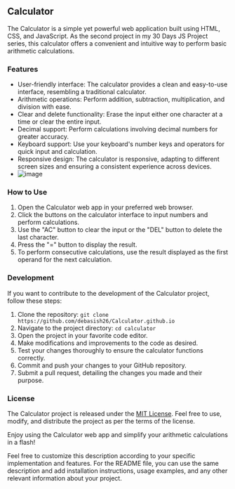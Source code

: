 ## Calculator

The Calculator is a simple yet powerful web application built using HTML, CSS, and JavaScript. As the second project in my 30 Days JS Project series, this calculator offers a convenient and intuitive way to perform basic arithmetic calculations.

### Features

- User-friendly interface: The calculator provides a clean and easy-to-use interface, resembling a traditional calculator.
- Arithmetic operations: Perform addition, subtraction, multiplication, and division with ease.
- Clear and delete functionality: Erase the input either one character at a time or clear the entire input.
- Decimal support: Perform calculations involving decimal numbers for greater accuracy.
- Keyboard support: Use your keyboard's number keys and operators for quick input and calculation.
- Responsive design: The calculator is responsive, adapting to different screen sizes and ensuring a consistent experience across devices.
- ![image](https://github.com/debasish26/Calculator.github.io/assets/73976256/e26d19e0-e63b-4b60-b929-445f94c764ed)



### How to Use

1. Open the Calculator web app in your preferred web browser.
2. Click the buttons on the calculator interface to input numbers and perform calculations.
3. Use the "AC" button to clear the input or the "DEL" button to delete the last character.
4. Press the "=" button to display the result.
5. To perform consecutive calculations, use the result displayed as the first operand for the next calculation.

### Development

If you want to contribute to the development of the Calculator project, follow these steps:

1. Clone the repository: `git clone https://github.com/debasish26/Calculator.github.io`
2. Navigate to the project directory: `cd calculator`
3. Open the project in your favorite code editor.
4. Make modifications and improvements to the code as desired.
5. Test your changes thoroughly to ensure the calculator functions correctly.
6. Commit and push your changes to your GitHub repository.
7. Submit a pull request, detailing the changes you made and their purpose.

### License

The Calculator project is released under the [MIT License](https://opensource.org/licenses/MIT). Feel free to use, modify, and distribute the project as per the terms of the license.

Enjoy using the Calculator web app and simplify your arithmetic calculations in a flash!

Feel free to customize this description according to your specific implementation and features. For the README file, you can use the same description and add installation instructions, usage examples, and any other relevant information about your project.
